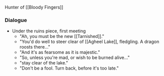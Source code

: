 Hunter of [[Bloody Fingers]]


### Dialogue
- Under the ruins piece, first meeting
	- "Ah, you must be the new [[Tarnished]]."
	- "You'd do well to steer clear of [[Agheel Lake]], fledgling. A dragon roosts there..."
	- "And it's as fearsome as it is majestic."
	- "So, unless you're mad, or wish to be burned alive..."
	- "stay clear of the lake."
	- "Don't be a fool. Turn back, before it's too late."